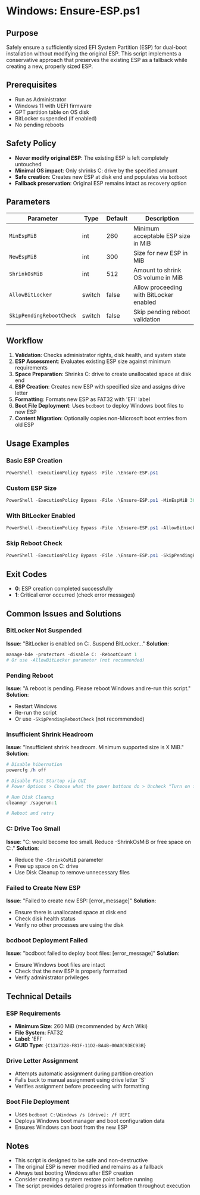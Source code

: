 # Windows: Ensure-ESP.ps1

## Purpose
Safely ensure a sufficiently sized EFI System Partition (ESP) for dual-boot installation without modifying the original ESP. This script implements a conservative approach that preserves the existing ESP as a fallback while creating a new, properly sized ESP.

## Prerequisites
- Run as Administrator
- Windows 11 with UEFI firmware
- GPT partition table on OS disk
- BitLocker suspended (if enabled)
- No pending reboots

## Safety Policy
- **Never modify original ESP**: The existing ESP is left completely untouched
- **Minimal OS impact**: Only shrinks C: drive by the specified amount
- **Safe creation**: Creates new ESP at disk end and populates via `bcdboot`
- **Fallback preservation**: Original ESP remains intact as recovery option

## Parameters

| Parameter | Type | Default | Description |
|-----------|------|---------|-------------|
| `MinEspMiB` | int | 260 | Minimum acceptable ESP size in MiB |
| `NewEspMiB` | int | 300 | Size for new ESP in MiB |
| `ShrinkOsMiB` | int | 512 | Amount to shrink OS volume in MiB |
| `AllowBitLocker` | switch | false | Allow proceeding with BitLocker enabled |
| `SkipPendingRebootCheck` | switch | false | Skip pending reboot validation |

## Workflow
1. **Validation**: Checks administrator rights, disk health, and system state
2. **ESP Assessment**: Evaluates existing ESP size against minimum requirements
3. **Space Preparation**: Shrinks C: drive to create unallocated space at disk end
4. **ESP Creation**: Creates new ESP with specified size and assigns drive letter
5. **Formatting**: Formats new ESP as FAT32 with 'EFI' label
6. **Boot File Deployment**: Uses `bcdboot` to deploy Windows boot files to new ESP
7. **Content Migration**: Optionally copies non-Microsoft boot entries from old ESP

## Usage Examples

### Basic ESP Creation
```powershell
PowerShell -ExecutionPolicy Bypass -File .\Ensure-ESP.ps1
```

### Custom ESP Size
```powershell
PowerShell -ExecutionPolicy Bypass -File .\Ensure-ESP.ps1 -MinEspMiB 300 -NewEspMiB 400 -ShrinkOsMiB 1024
```

### With BitLocker Enabled
```powershell
PowerShell -ExecutionPolicy Bypass -File .\Ensure-ESP.ps1 -AllowBitLocker -MinEspMiB 260 -NewEspMiB 300 -ShrinkOsMiB 512
```

### Skip Reboot Check
```powershell
PowerShell -ExecutionPolicy Bypass -File .\Ensure-ESP.ps1 -SkipPendingRebootCheck -MinEspMiB 260 -NewEspMiB 300 -ShrinkOsMiB 512
```

## Exit Codes
- **0**: ESP creation completed successfully
- **1**: Critical error occurred (check error messages)

## Common Issues and Solutions

### BitLocker Not Suspended
**Issue**: "BitLocker is enabled on C:. Suspend BitLocker..."
**Solution**: 
```powershell
manage-bde -protectors -disable C: -RebootCount 1
# Or use -AllowBitLocker parameter (not recommended)
```

### Pending Reboot
**Issue**: "A reboot is pending. Please reboot Windows and re-run this script."
**Solution**: 
- Restart Windows
- Re-run the script
- Or use `-SkipPendingRebootCheck` (not recommended)

### Insufficient Shrink Headroom
**Issue**: "Insufficient shrink headroom. Minimum supported size is X MiB."
**Solution**:
```powershell
# Disable hibernation
powercfg /h off

# Disable Fast Startup via GUI
# Power Options > Choose what the power buttons do > Uncheck "Turn on fast startup"

# Run Disk Cleanup
cleanmgr /sagerun:1

# Reboot and retry
```

### C: Drive Too Small
**Issue**: "C: would become too small. Reduce -ShrinkOsMiB or free space on C:."
**Solution**:
- Reduce the `-ShrinkOsMiB` parameter
- Free up space on C: drive
- Use Disk Cleanup to remove unnecessary files

### Failed to Create New ESP
**Issue**: "Failed to create new ESP: [error_message]"
**Solution**:
- Ensure there is unallocated space at disk end
- Check disk health status
- Verify no other processes are using the disk

### bcdboot Deployment Failed
**Issue**: "bcdboot failed to deploy boot files: [error_message]"
**Solution**:
- Ensure Windows boot files are intact
- Check that the new ESP is properly formatted
- Verify administrator privileges

## Technical Details

### ESP Requirements
- **Minimum Size**: 260 MiB (recommended by Arch Wiki)
- **File System**: FAT32
- **Label**: 'EFI'
- **GUID Type**: `{C12A7328-F81F-11D2-BA4B-00A0C93EC93B}`

### Drive Letter Assignment
- Attempts automatic assignment during partition creation
- Falls back to manual assignment using drive letter 'S'
- Verifies assignment before proceeding with formatting

### Boot File Deployment
- Uses `bcdboot C:\Windows /s [drive]: /f UEFI`
- Deploys Windows boot manager and boot configuration data
- Ensures Windows can boot from the new ESP

## Notes
- This script is designed to be safe and non-destructive
- The original ESP is never modified and remains as a fallback
- Always test booting Windows after ESP creation
- Consider creating a system restore point before running
- The script provides detailed progress information throughout execution

